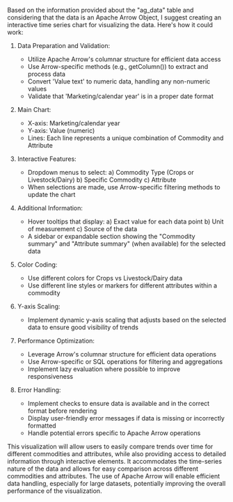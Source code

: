 Based on the information provided about the "ag_data" table and considering that the data is an Apache Arrow Object, I suggest creating an interactive time series chart for visualizing the data. Here's how it could work:

1. Data Preparation and Validation:
   - Utilize Apache Arrow's columnar structure for efficient data access
   - Use Arrow-specific methods (e.g., getColumn()) to extract and process data
   - Convert 'Value text' to numeric data, handling any non-numeric values
   - Validate that 'Marketing/calendar year' is in a proper date format

2. Main Chart:
   - X-axis: Marketing/calendar year
   - Y-axis: Value (numeric)
   - Lines: Each line represents a unique combination of Commodity and Attribute

3. Interactive Features:
   - Dropdown menus to select:
     a) Commodity Type (Crops or Livestock/Dairy)
     b) Specific Commodity
     c) Attribute
   - When selections are made, use Arrow-specific filtering methods to update the chart

4. Additional Information:
   - Hover tooltips that display:
     a) Exact value for each data point
     b) Unit of measurement
     c) Source of the data
   - A sidebar or expandable section showing the "Commodity summary" and "Attribute summary" (when available) for the selected data

5. Color Coding:
   - Use different colors for Crops vs Livestock/Dairy data
   - Use different line styles or markers for different attributes within a commodity

6. Y-axis Scaling:
   - Implement dynamic y-axis scaling that adjusts based on the selected data to ensure good visibility of trends

7. Performance Optimization:
   - Leverage Arrow's columnar structure for efficient data operations
   - Use Arrow-specific or SQL operations for filtering and aggregations
   - Implement lazy evaluation where possible to improve responsiveness

8. Error Handling:
   - Implement checks to ensure data is available and in the correct format before rendering
   - Display user-friendly error messages if data is missing or incorrectly formatted
   - Handle potential errors specific to Apache Arrow operations

This visualization will allow users to easily compare trends over time for different commodities and attributes, while also providing access to detailed information through interactive elements. It accommodates the time-series nature of the data and allows for easy comparison across different commodities and attributes. The use of Apache Arrow will enable efficient data handling, especially for large datasets, potentially improving the overall performance of the visualization.
